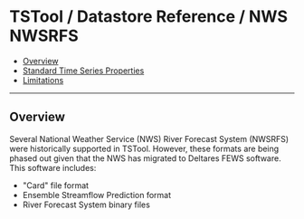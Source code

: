 # TSTool / Datastore Reference / NWS NWSRFS #

* [Overview](#overview)
* [Standard Time Series Properties](#standard-time-series-properties)
* [Limitations](#limitations)

--------------

## Overview ##

Several National Weather Service (NWS) River Forecast System (NWSRFS) were historically supported in TSTool.
However, these formats are being phased out given that the NWS has migrated to Deltares FEWS software.
This software includes:

* "Card" file format
* Ensemble Streamflow Prediction format
* River Forecast System binary files
